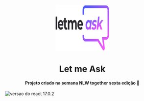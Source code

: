 <p align="center">
	<a href="https://letmeask-nlw-c05b8.web.app/">
		<img src="./src/assets/images/logo.svg" height="150" width="175" alt="logo let me ask" />
	</a>
</p>

<h1 align="center">Let me Ask</h1>

<h4 align="center">Projeto criado na semana NLW together sexta edição 🚀</h4>

<img src="https://img.shields.io/badge/<React>-<v17.0.2>-<#208AAE>" alt="versao do react 17.0.2">
